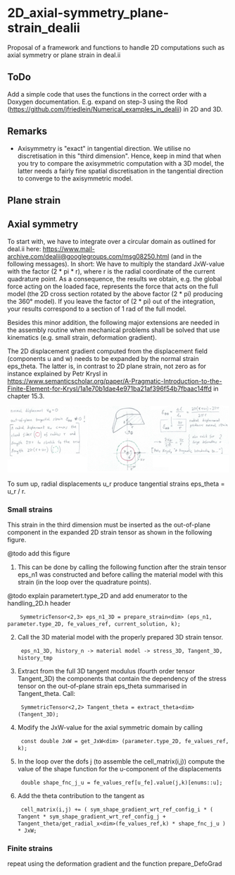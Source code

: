 # 2D_axial-symmetry_plane-strain_dealii
Proposal of a framework and functions to handle 2D computations such as axial symmetry or plane strain in deal.ii

## ToDo
Add a simple code that uses the functions in the correct order with a Doxygen documentation. E.g. expand on step-3 using the Rod (https://github.com/jfriedlein/Numerical_examples_in_dealii) in 2D and 3D.

## Remarks
* Axisymmetry is "exact" in tangential direction. We utilise no discretisation in this "third dimension". Hence, keep in mind that when you try to compare the axisymmetric computation with a 3D model, the latter needs a fairly fine spatial discretisation in the tangential direction to converge to the axisymmetric model.

## Plane strain

## Axial symmetry
To start with, we have to integrate over a circular domain as outlined for deal.ii here: https://www.mail-archive.com/dealii@googlegroups.com/msg08250.html (and in the following messages). In short: We have to multiply the standard JxW-value with the factor (2 * pi * r), where r is the radial coordinate of the current quadrature point. As a consequence, the results we obtain, e.g. the global force acting on the loaded face, represents the force that acts on the full model (the 2D cross section rotated by the above factor (2 * pi) producing the 360° model). If you leave the factor of (2 * pi) out of the integration, your results correspond to a section of 1 rad of the full model.

Besides this minor addition, the following major extensions are needed in the assembly routine when mechanical problems shall be solved that use kinematics (e.g. small strain, deformation gradient).

The 2D displacement gradient computed from the displacement field (components u and w) needs to be expanded by the normal strain eps_theta. The latter is, in contrast to 2D plane strain, not zero as for instance explained by Petr Krysl in https://www.semanticscholar.org/paper/A-Pragmatic-Introduction-to-the-Finite-Element-for-Krysl/1a1e70b1dae4e971ba21af396f54b7fbaac14ffd in chapter 15.3.

<img src="https://github.com/jfriedlein/2D_axial-symmetry_plane-strain_dealii/blob/master/images/axialsymmetry%20-%20sketch.jpg" width="1000">

To sum up, radial displacements u_r produce tangential strains eps_theta = u_r / r.

### Small strains

This strain in the third dimension must be inserted as the out-of-plane component in the expanded 2D strain tensor as shown in the following figure.

@todo add this figure

1. This can be done by calling the following function after the strain tensor eps_n1 was constructed and before calling the material model with this strain (in the loop over the quadrature points).

@todo explain parametert.type_2D and add enumerator to the handling_2D.h header

		SymmetricTensor<2,3> eps_n1_3D = prepare_strain<dim> (eps_n1, parameter.type_2D, fe_values_ref, current_solution, k);

2. Call the 3D material model with the properly prepared 3D strain tensor.

		eps_n1_3D, history_n -> material model -> stress_3D, Tangent_3D, history_tmp

3. Extract from the full 3D tangent modulus (fourth order tensor Tangent_3D) the components that contain the dependency of the stress tensor on the out-of-plane strain eps_theta summarised in Tangent_theta. Call:

		SymmetricTensor<2,2> Tangent_theta = extract_theta<dim> (Tangent_3D);

4. Modify the JxW-value for the axial symmetric domain by calling

		const double JxW = get_JxW<dim> (parameter.type_2D, fe_values_ref, k);

5. In the loop over the dofs j (to assemble the cell_matrix(i,j)) compute the value of the shape function for the u-component of the displacements

		double shape_fnc_j_u = fe_values_ref[u_fe].value(j,k)[enums::u];

6. Add the theta contribution to the tangent as

		cell_matrix(i,j) += ( sym_shape_gradient_wrt_ref_config_i * ( Tangent * sym_shape_gradient_wrt_ref_config_j + Tangent_theta/get_radial_x<dim>(fe_values_ref,k) * shape_fnc_j_u ) * JxW;

### Finite strains

repeat using the deformation gradient and the function prepare_DefoGrad


